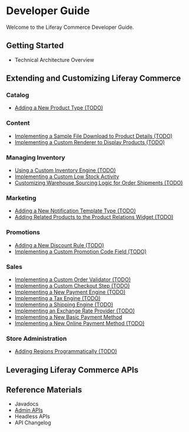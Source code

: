 # Developer Guide

Welcome to the Liferay Commerce Developer Guide.

## Getting Started

* Technical Architecture Overview

## Extending and Customizing Liferay Commerce

### Catalog

* [Adding a New Product Type (TODO)](./tutorial/adding-a-new-product-type/README.md)

### Content

* [Implementing a Sample File Download to Product Details (TODO)](./tutorial/implementing-a-sample-file-download-to-product-details/README.md)
* [Implementing a Custom Renderer to Display Products (TODO)](./tutorial/implementing-a-custom-renderer-to-display-products/README.md)

### Managing Inventory

* [Using a Custom Inventory Engine (TODO)](./tutorial/using-a-custom-inventory-engine/README.md)
* [Implementing a Custom Low Stock Activity](./tutorial/implementing-a-custom-low-stock-activity/README.md)
* [Customizing Warehouse Sourcing Logic for Order Shipments (TODO)](./tutorial/customizing-warehouse-sourcing-logic-for-order-shipments/README.md)

### Marketing

* [Adding a New Notification Template Type (TODO)](./tutorial/adding-a-new-notification-template-type/README.md)
* [Adding Related Products to the Product Relations Widget (TODO)](./tutorial/adding-related-products-to-the-product-relations-widget/README.md)

### Promotions

* [Adding a New Discount Rule (TODO)](./tutorial/adding-a-new-discount-rule/README.md)
* [Implementing a Custom Promotion Code Field (TODO)](./tutorial/implementing-a-custom-promotion-code-field/README.md)

### Sales

* [Implementing a Custom Order Validator (TODO)](./tutorial/implementing-a-custom-order-validator/README.md)
* [Implementing a Custom Checkout Step (TODO)](./tutorial/implementing-a-custom-checkout-step/README.md)
* [Implementing a New Payment Engine (TODO)](./tutorial/implementing-a-new-payment-engine/README.md)
* [Implementing a Tax Engine (TODO)](./tutorial/implementing-a-new-tax-engine/README.md)
* [Implementing a Shipping Engine (TODO)](./tutorial/implementing-a-new-shipping-engine/README.md)
* [Implementing an Exchange Rate Provider (TODO)](./tutorial/implementing-an-exchange-rate-provider/README.md)
* [Implementing a New Basic Payment Method](./tutorial/implementing-a-new-basic-payment-method/README.md)
* [Implementing a New Online Payment Method (TODO)](./tutorial/implementing-a-new-online-payment-method/README.md)

### Store Administration

* [Adding Regions Programmatically (TODO)](./tutorial/adding-regions-programmatically/README.md)

## Leveraging Liferay Commerce APIs

## Reference Materials

* Javadocs
* [Admin APIs](https://app.swaggerhub.com/search?owner=liferayinc&query=%20commerce)
* Headless APIs
* API Changelog
